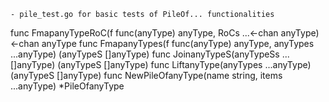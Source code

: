     - pile_test.go for basic tests of PileOf... functionalities
func FmapanyTypeRoC(f func(anyType) anyType, RoCs ...<-chan anyType) <-chan anyType
func FmapanyTypes(f func(anyType) anyType, anyTypes ...anyType) (anyTypeS []anyType)
func JoinanyTypeS(anyTypeSs ...[]anyType) (anyTypeS []anyType)
func LiftanyType(anyTypes ...anyType) (anyTypeS []anyType)
    func NewPileOfanyType(name string, items ...anyType) *PileOfanyType
